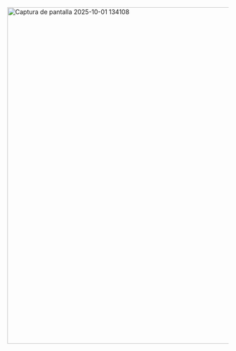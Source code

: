 <img width="1365" height="767" alt="Captura de pantalla 2025-10-01 134108" src="https://github.com/user-attachments/assets/a229e974-c671-4fe1-83bb-ab774773cdee" />
